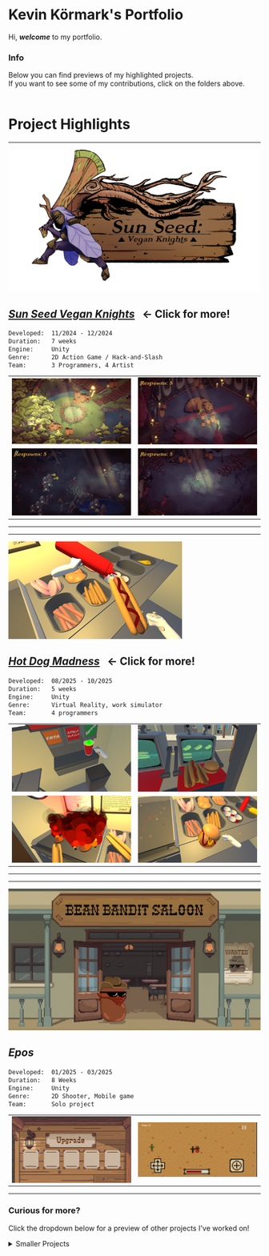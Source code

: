 # Kevin Körmark's Portfolio

Hi, ___welcome___ to my portfolio.

### Info

Below you can find previews of my highlighted projects. <br>
If you want to see some of my contributions, click on the folders above. <br>
<br>

# Project Highlights
---

![sunseed_banner](/_Images/ZmxUP5.png)


## [___Sun Seed Vegan Knights___](/Sunseed) &nbsp; ← Click for more!

```
Developed:  11/2024 - 12/2024
Duration:   7 weeks
Engine:     Unity
Genre:      2D Action Game / Hack-and-Slash
Team:       3 Programmers, 4 Artist
```

<table>
  <tr>
    <td width="50%"><img src="/PortfolioBilder/MenuScreenTemp.png" /></td>
    <td width="50%"><img src="/PortfolioBilder/sunseed2.png" /></td>
  </tr>
  <tr>
    <td width="50%"><img src="/PortfolioBilder/sunseed3.png" /></td>
    <td width="50%"><img src="/PortfolioBilder/sunseed1.png" /></td>
  </tr>
</table>

---
---

![hotdog_banner](/PortfolioBilder/hotdog1.png)


## [___Hot Dog Madness___](/HotdogMadness) &nbsp; ← Click for more!

```
Developed:  08/2025 - 10/2025
Duration:   5 weeks
Engine:     Unity
Genre:      Virtual Reality, work simulator
Team:       4 programmers
```

<table>
  <tr>
    <td width="50%"><img src="/PortfolioBilder/hotdog2.png" /></td>
    <td width="50%"><img src="/PortfolioBilder/hotdog3.png" /></td>
  </tr>
  <tr>
    <td width="50%"><img src="/PortfolioBilder/hotdog4.png" /></td>
    <td width="50%"><img src="/PortfolioBilder/hotdog5.png" /></td>
  </tr>
</table>

---
---

![bandit_banner](/PortfolioBilder/beanbandit.png)

## ___Epos___

```
Developed:  01/2025 - 03/2025
Duration:   8 Weeks
Engine:     Unity 
Genre:      2D Shooter, Mobile game
Team:       Solo project
```

<table>
  <tr>
    <td width="50%"><img src="/PortfolioBilder/upgrade.png" /></td>
    <td width="50%"><img src="/PortfolioBilder/bandit1.png" /></td>
  </tr>
</table>

---

### Curious for more?
Click the dropdown below for a preview of other projects I've worked on!
<br>
<details>
  <summary>Smaller Projects</summary>

### DrawQuick!
<table>
  <tr>
    <td width="50%"><img src="/_Images/drawquick_banner.png" /></td>
    <td width="50%"><img src="/_Images/drawquick_gameplay.png" /></td>
  </tr>
</table>

```
Developed:  01/2024 - 02/2024
Duration:   4 Weeks
Engine:     Unity
Genre:      Mobile Online Multiplayer
Team:       1 Programmer
```
### Where's The Family  
<table>
  <tr>
    <td width="50%"><img src="/_Images/wheresthefamilymenu.png" /></td>
    <td width="50%"><img src="/_GIFs/wheresthefamily_gameplay.gif" /></td>
  </tr>
</table>

```
Developed:  10/2023
Duration:   3 days
Engine:     Unity
Genre:      Platformer
Team:       3 Programmers, 2 Artists
```
### Fowl Play
<table>
  <tr>
    <td width="50%"><img src="/_GIFs/fowlplay_intro.gif" /></td>
    <td width="50%"><img src="/_GIFs/fowlplay_gameplay.gif" /></td>
  </tr>
</table>

```
Developed:  09/2023
Duration:   3 days
Engine:     Unity
Genre:      Bullet Hell (?)
Team:       2 Programmers, 2 Artists
```

</details>

<br>
